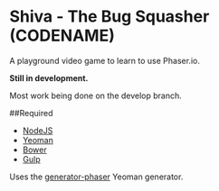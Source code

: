 # Shiva - The Bug Squasher (CODENAME)
A playground video game to learn to use Phaser.io.  

**Still in development.**  

Most work being done on the develop branch.

##Required
* [NodeJS](https://nodejs.org)
* [Yeoman](http://yeoman.io/)
* [Bower](http://bower.io/)
* [Gulp](http://gulpjs.com/)

Uses the [generator-phaser](https://github.com/julien/generator-phaser) Yeoman generator.
